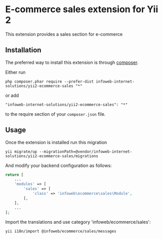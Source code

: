 
E-commerce sales extension for Yii 2
========================================
This extension provides a sales section for e-commerce

Installation
------------

The preferred way to install this extension is through [composer](http://getcomposer.org/download/).

Either run

```
php composer.phar require --prefer-dist infoweb-internet-solutions/yii2-ecommerce-sales "*"
```

or add

```
"infoweb-internet-solutions/yii2-ecommerce-sales": "*"
```

to the require section of your `composer.json` file.


Usage
-----

Once the extension is installed run this migration

```
yii migrate/up --migrationPath=@vendor/infoweb-internet-solutions/yii2-ecommerce-sales/migrations
```

And modify your backend configuration as follows:

```php
return [
    ...
    'modules' => [
        'sales' => [
            'class' => 'infoweb\ecommerce\sales\Module',
        ],
    ],
    ...
];
```

Import the translations and use category 'infoweb/ecommerce/sales':
```
yii i18n/import @infoweb/ecommerce/sales/messages
```
